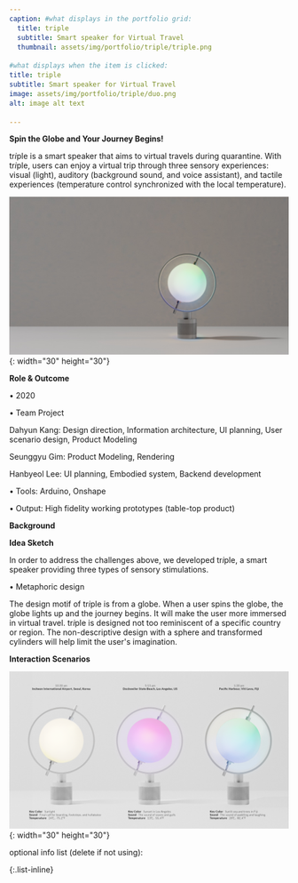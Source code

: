 ```yaml
---
caption: #what displays in the portfolio grid:
  title: triple
  subtitle: Smart speaker for Virtual Travel
  thumbnail: assets/img/portfolio/triple/triple.png
  
#what displays when the item is clicked:
title: triple
subtitle: Smart speaker for Virtual Travel
image: assets/img/portfolio/triple/duo.png
alt: image alt text

---
```

**Spin the Globe and Your Journey Begins!**

tr*i*ple is a smart speaker that aims to virtual travels during quarantine. With tr*i*ple, users can enjoy a virtual trip through three sensory experiences: visual (light), auditory (background sound, and voice assistant), and tactile experiences (temperature control synchronized with the local temperature). 

![image](../assets/img/portfolio/triple/FIJI.png){: width="30" height="30"}

**Role & Outcome**
<div style="text-align: left"> 
• 2020

• Team Project

Dahyun Kang: Design direction, Information architecture, UI planning, User scenario design, Product Modeling

Seunggyu Gim: Product Modeling, Rendering

Hanbyeol Lee: UI planning, Embodied system, Backend development

• Tools: Arduino, Onshape

• Output: High fidelity working prototypes (table-top product)
</div>

**Background**

**Idea Sketch**

In order to address the challenges above, we developed tr*i*ple, a smart speaker providing three types of sensory stimulations.

• Metaphoric design

The design motif of tr*i*ple is from a globe. When a user spins the globe, the globe lights up and the journey begins. It will make the user more immersed in virtual travel. tr*i*ple is designed not too reminiscent of a specific country or region. The non-descriptive design with a sphere and transformed cylinders will help limit the user's imagination. 

**Interaction Scenarios**

![image](../assets/img/portfolio/triple/time-lighting.png){: width="30" height="30"}

optional info list (delete if not using):

{:.list-inline} 

